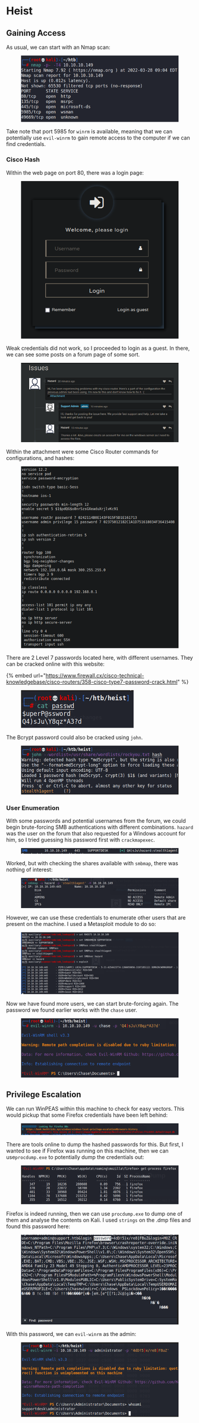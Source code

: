 # Heist

## Gaining Access

As usual, we can start with an Nmap scan:

<figure><img src="../../../.gitbook/assets/image (4) (1) (6).png" alt=""><figcaption></figcaption></figure>

Take note that port 5985 for `winrm` is available, meaning that we can potentially use `evil-winrm` to gain remote access to the computer if we can find credentials.

### Cisco Hash

Within the web page on port 80, there was a login page:

<figure><img src="../../../.gitbook/assets/image (50) (2).png" alt=""><figcaption></figcaption></figure>

Weak credentials did not work, so I proceeded to login as a guest. In there, we can see some posts on a forum page of some sort.

<figure><img src="../../../.gitbook/assets/image (2) (6) (3).png" alt=""><figcaption></figcaption></figure>

Within the attachment were some Cisco Router commands for configurations, and hashes:

<figure><img src="../../../.gitbook/assets/image (64) (2).png" alt=""><figcaption></figcaption></figure>

There are 2 Level 7 passwords located here, with different usernames. They can be cracked online with this website:

{% embed url="https://www.firewall.cx/cisco-technical-knowledgebase/cisco-routers/358-cisco-type7-password-crack.html" %}

<figure><img src="../../../.gitbook/assets/image (37) (3).png" alt=""><figcaption></figcaption></figure>

The Bcrypt password could also be cracked using `john`.&#x20;

<figure><img src="../../../.gitbook/assets/image (72) (2).png" alt=""><figcaption></figcaption></figure>

### User Enumeration

With some passwords and potential usernames from the forum, we could begin brute-forcing SMB authentications with different combinations. `hazard` was the user on the forum that also requested for a Windows account for him, so I tried guessing his password first with `crackmapexec`.&#x20;

<figure><img src="../../../.gitbook/assets/image (14) (1) (2).png" alt=""><figcaption></figcaption></figure>

Worked, but with checking the shares available with `smbmap`, there was nothing of interest:

<figure><img src="../../../.gitbook/assets/image (48) (2).png" alt=""><figcaption></figcaption></figure>

However, we can use these credentials to enumerate other users that are present on the machine. I used a Metasploit module to do so:

<figure><img src="../../../.gitbook/assets/image (71) (2).png" alt=""><figcaption></figcaption></figure>

Now we have found more users, we can start brute-forcing again. The password we found earlier works with the `chase` user.&#x20;

<figure><img src="../../../.gitbook/assets/image (9) (1) (4).png" alt=""><figcaption></figcaption></figure>

## Privilege Escalation

We can run WinPEAS within this machine to check for easy vectors. This would pickup that some Firefox credentials have been left behind:

<figure><img src="../../../.gitbook/assets/image (62) (2).png" alt=""><figcaption></figcaption></figure>

There are tools online to dump the hashed passwords for this. But first, I wanted to see if Firefox was running on this machine, then we can use`procdump.exe` to potentially dump the credentials out:

<figure><img src="../../../.gitbook/assets/image (26) (1) (3).png" alt=""><figcaption></figcaption></figure>

Firefox is indeed running, then we can use `procdump.exe` to dump one of them and analyse the contents on Kali. I used `strings` on the .dmp files and found this password here:

<figure><img src="../../../.gitbook/assets/image (19) (4) (1).png" alt=""><figcaption></figcaption></figure>

With this password, we can `evil-winrm` as the admin:

<figure><img src="../../../.gitbook/assets/image (7) (1) (5).png" alt=""><figcaption></figcaption></figure>
